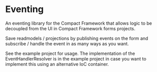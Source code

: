 Eventing
========

An eventing library for the Compact Framework that allows logic to be decoupled from the UI in Compact Framework forms projects. 

Save readmodels / projections by publishing events on the form and subscribe / handle the event in as many ways as you want. 

See the example project for usage. The implementation of the EventHandlerResolver is in the example project in case you want to implement this using an alternative IoC container.

